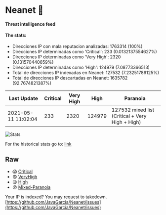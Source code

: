 # Neanet :hocho:
#### Threat intelligence feed
#### The stats:

- Direcciones IP con mala reputacion analizadas: 1763314 (100%)
- Direcciones IP determinadas como 'Critical':  233 (0.0132137554627%)
- Direcciones IP determinadas como 'Very High':  2320 (0.131570440659%)
- Direcciones IP determinadas como 'High':  124979 (7.08773366513)
- Total de direcciones IP indexadas en Neanet:  127532 (7.23251786125%)
- Total de direcciones IP descartadas en Neanet:  1635782 (92.7674821387%)

| Last Update | Critical | Very High | High | Paranoia |
| --- | --- | --- | --- | --- |
| 2021-05-11 11:02:04 | 233 | 2320 | 124979 | 127532 mixed list (Critical + Very High + High)|

![Stats](https://docs.google.com/spreadsheets/d/e/2PACX-1vSnaNMIXVabIpDJjufMlzH7poXnshF3mgd8Is1g9ytUEzVsP5my4Trn8f-xkoLLQ38xpL3HtmUexLo6/pubchart?oid=501124687&format=image)

For the historical stats go to: [link](/stats.csv)
## Raw
- :scream: [Critical](https://raw.githubusercontent.com/JavaGarcia/Neanet/master/blacklists/neanet_critical.txt)
- :fearful: [VeryHigh](https://raw.githubusercontent.com/JavaGarcia/Neanet/master/blacklists/neanet_veryHigh.txtt)
- :frowning: [High](https://raw.githubusercontent.com/JavaGarcia/Neanet/master/blacklists/neanet_high.txt)
- :dizzy_face: [Mixed-Paranoia](https://raw.githubusercontent.com/JavaGarcia/Neanet/master/blacklists/neanet_all.txt)


Your IP is indexed? You may request to takedown. [https://github.com/JavaGarcia/Neanet/issues](https://github.com/JavaGarcia/Neanet/issues)
















































































































































































































































































































































































































































































































































































































































































































































































































































































































































































































































































































































































































































































































































































































































































































































































































































































































































































































































































































































































































































































































































































































































































































































































































































































































































































































































































































































































































































































































































































































































































































































































































































































































































































































































































































































































































































































































































































































































































































































































































































































































































































































































































































































































































































































































































































































































































































































































































































































































































































































































































































































































































































































































































































































































































































































































































































































































































































































































































































































































































































































































































































































































































































































































































































































